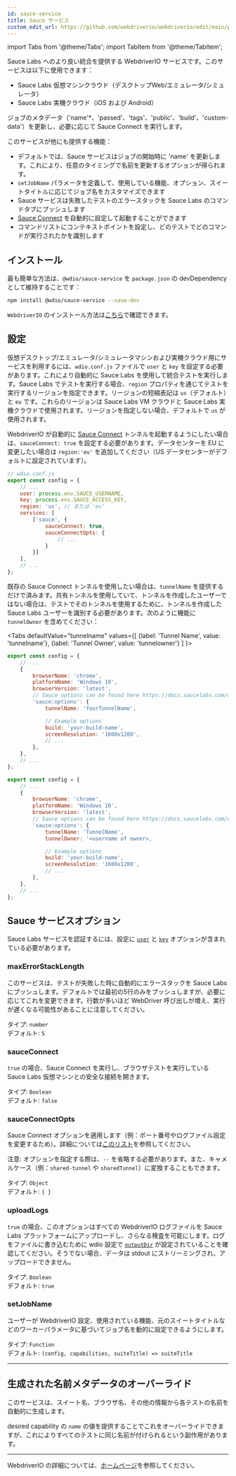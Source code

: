 ```yaml
---
id: sauce-service
title: Sauce サービス
custom_edit_url: https://github.com/webdriverio/webdriverio/edit/main/packages/wdio-sauce-service/README.md
---
```


import Tabs from '@theme/Tabs';
import TabItem from '@theme/TabItem';

Sauce Labs へのより良い統合を提供する WebdriverIO サービスです。このサービスは以下に使用できます：

- Sauce Labs 仮想マシンクラウド（デスクトップWeb/エミュレータ/シミュレータ）
- Sauce Labs 実機クラウド（iOS および Android）

ジョブのメタデータ（'name'*、'passed'、'tags'、'public'、'build'、'custom-data'）を更新し、必要に応じて Sauce Connect を実行します。

このサービスが他にも提供する機能：

- デフォルトでは、Sauce サービスはジョブの開始時に 'name' を更新します。これにより、任意のタイミングで名前を更新するオプションが得られます。
- `setJobName` パラメータを定義して、使用している機能、オプション、スイートタイトルに応じてジョブ名をカスタマイズできます
- Sauce サービスは失敗したテストのエラースタックを Sauce Labs のコマンドタブにプッシュします
- [Sauce Connect](https://docs.saucelabs.com/secure-connections/) を自動的に設定して起動することができます
- コマンドリストにコンテキストポイントを設定し、どのテストでどのコマンドが実行されたかを識別します

## インストール

最も簡単な方法は、`@wdio/sauce-service` を `package.json` の devDependency として維持することです：

```sh
npm install @wdio/sauce-service --save-dev
```

`WebdriverIO` のインストール方法は[こちら](https://webdriver.io/docs/gettingstarted)で確認できます。

## 設定

仮想デスクトップ/エミュレータ/シミュレータマシンおよび実機クラウド用にサービスを利用するには、`wdio.conf.js` ファイルで `user` と `key` を設定する必要があります。これにより自動的に Sauce Labs を使用して統合テストを実行します。Sauce Labs でテストを実行する場合、`region` プロパティを通じてテストを実行するリージョンを指定できます。リージョンの短縮表記は `us`（デフォルト）と `eu` です。これらのリージョンは Sauce Labs VM クラウドと Sauce Labs 実機クラウドで使用されます。リージョンを指定しない場合、デフォルトで `us` が使用されます。

WebdriverIO が自動的に [Sauce Connect](https://docs.saucelabs.com/secure-connections/#sauce-connect-proxy) トンネルを起動するようにしたい場合は、`sauceConnect: true` を設定する必要があります。データセンターを EU に変更したい場合は `region:'eu'` を追加してください（US データセンターがデフォルトに設定されています）。

```js
// wdio.conf.js
export const config = {
    // ...
    user: process.env.SAUCE_USERNAME,
    key: process.env.SAUCE_ACCESS_KEY,
    region: 'us', // または 'eu'
    services: [
        ['sauce', {
            sauceConnect: true,
            sauceConnectOpts: {
                // ...
            }
        }]
    ],
    // ...
};
```

既存の Sauce Connect トンネルを使用したい場合は、`tunnelName` を提供するだけで済みます。共有トンネルを使用していて、トンネルを作成したユーザーではない場合は、テストでそのトンネルを使用するために、トンネルを作成した Sauce Labs ユーザーを識別する必要があります。次のように機能に `tunnelOwner` を含めてください：

<Tabs
  defaultValue="tunnelname"
  values={[
    {label: 'Tunnel Name', value: 'tunnelname'},
    {label: 'Tunnel Owner', value: 'tunnelowner'}
  ]
}>
<TabItem value="tunnelname">

```js
export const config = {
    // ...
    {
        browserName: 'chrome',
        platformName: 'Windows 10',
        browserVersion: 'latest',
        // Sauce options can be found here https://docs.saucelabs.com/dev/test-configuration-options/
        'sauce:options': {
            tunnelName: 'YourTunnelName',

            // Example options
            build: 'your-build-name',
            screenResolution: '1600x1200',
            // ...
        },
    },
    // ...
};
```

</TabItem>
<TabItem value="tunnelowner">

```js
export const config = {
    // ...
    {
        browserName: 'chrome',
        platformName: 'Windows 10',
        browserVersion: 'latest',
        // Sauce options can be found here https://docs.saucelabs.com/dev/test-configuration-options/
        'sauce:options': {
            tunnelName: 'TunnelName',
            tunnelOwner: '<username of owner>,

            // Example options
            build: 'your-build-name',
            screenResolution: '1600x1200',
            // ...
        },
    },
    // ...
};
```

</TabItem>
</Tabs>

## Sauce サービスオプション

Sauce Labs サービスを認証するには、設定に [`user`](https://webdriver.io/docs/options#user) と [`key`](https://webdriver.io/docs/options#key) オプションが含まれている必要があります。

### maxErrorStackLength

このサービスは、テストが失敗した時に自動的にエラースタックを Sauce Labs にプッシュします。デフォルトでは最初の5行のみをプッシュしますが、必要に応じてこれを変更できます。行数が多いほど WebDriver 呼び出しが増え、実行が遅くなる可能性があることに注意してください。

タイプ: `number`<br />
デフォルト: `5`

### sauceConnect

`true` の場合、Sauce Connect を実行し、ブラウザテストを実行している Sauce Labs 仮想マシンとの安全な接続を開きます。

タイプ: `Boolean`<br />
デフォルト: `false`

### sauceConnectOpts

Sauce Connect オプションを適用します（例：ポート番号やログファイル設定を変更するため）。詳細については[このリスト](https://docs.saucelabs.com/dev/cli/sauce-connect-5/run/)を参照してください。

注意: オプションを指定する際は、`--` を省略する必要があります。また、キャメルケース（例：`shared-tunnel` や `sharedTunnel`）に変換することもできます。

タイプ: `Object`<br />
デフォルト: `{ }`

### uploadLogs

`true` の場合、このオプションはすべての WebdriverIO ログファイルを Sauce Labs プラットフォームにアップロードし、さらなる検査を可能にします。ログをファイルに書き込むために wdio 設定で [`outputDir`](https://webdriver.io/docs/options#outputdir) が設定されていることを確認してください。そうでない場合、データは stdout にストリーミングされ、アップロードできません。

タイプ: `Boolean`<br />
デフォルト: `true`

### setJobName

ユーザーが WebdriverIO 設定、使用されている機能、元のスイートタイトルなどのワーカーパラメータに基づいてジョブ名を動的に設定できるようにします。

タイプ: `Function`<br />
デフォルト: `(config, capabilities, suiteTitle) => suiteTitle`

----

## 生成された名前メタデータのオーバーライド

このサービスは、スイート名、ブラウザ名、その他の情報から各テストの名前を自動的に生成します。

desired capability の `name` の値を提供することでこれをオーバーライドできますが、これによりすべてのテストに同じ名前が付けられるという副作用があります。

----

WebdriverIO の詳細については、[ホームページ](https://webdriver.io)を参照してください。